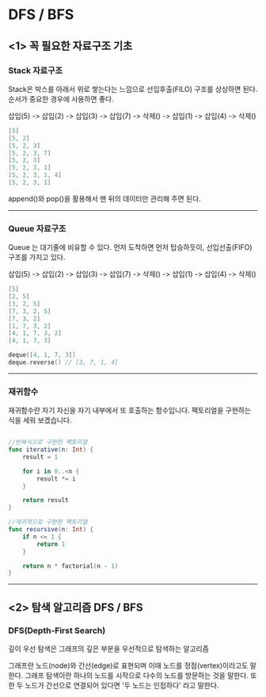 # DFS / BFS 

## <b><1> 꼭 필요한 자료구조 기초</b>

### <b>Stack 자료구조</b>

Stack은 박스를 아래서 위로 쌓는다는 느낌으로 선입후출(FILO) 구조를 상상하면 된다. 
순서가 중요한 경우에 사용하면 좋다. 

삽입(5) -> 삽입(2) -> 삽입(3) -> 삽입(7) -> 삭제() -> 삽입(1) -> 삽입(4) -> 삭제()

``` Swift
[5]
[5, 2]
[5, 2, 3]
[5, 2, 3, 7]
[5, 2, 3]
[5, 2, 3, 1]
[5, 2, 3, 1, 4]
[5, 2, 3, 1]
```

append()와 pop()을 활용해서 맨 뒤의 데이터만 관리해 주면 된다. 

---

### <b>Queue 자료구조</b>

Queue 는 대기줄에 비유할 수 있다. 먼저 도착하면 먼저 탑승하듯이, 선입선출(FIFO) 구조를 가지고 있다. 

삽입(5) -> 삽입(2) -> 삽입(3) -> 삽입(7) -> 삭제() -> 삽입(1) -> 삽입(4) -> 삭제()

``` Swift
[5]
[2, 5]
[3, 2, 5]
[7, 3, 2, 5]
[7, 3, 2]
[1, 7, 3, 2]
[4, 1, 7, 3, 2]
[4, 1, 7, 3]

deque([4, 1, 7, 3])
deque.reverse() // [3, 7, 1, 4]
```

---

### <b>재귀함수</b>

재귀함수란 자기 자신을 자기 내부에서 또 호출하는 함수입니다. 
팩토리얼을 구현하는 식을 세워 보겠습니다.

```Swift

//반복식으로 구현한 팩토리얼
func iterative(n: Int) {
    result = 1 

    for i in 0..<n {
        result *= i
    }

    return result
}

//재귀적으로 구현한 팩토리얼
func recursive(n: Int) {
    if n <= 1 {
        return 1
    }

    return n * factorial(n - 1)
}
```

---

## <b><2> 탐색 알고리즘 DFS / BFS </b>

### <b>DFS(Depth-First Search)</b>

깊이 우선 탐색은 그래프의 깊은 부분을 우선적으로 탐색하는 알고리즘

그래프란 노드(node)와 간선(edge)로 표현되며 이때 노드를 정점(vertex)이라고도 말한다. 그래프 탐색이란 하나의 노드를 시작으로 다수의 노드를 방문하는 것을 말한다. 또한 두 노드가 간선으로 연결되어 있다면 '두 노드는 인접하다' 라고 말한다. 

